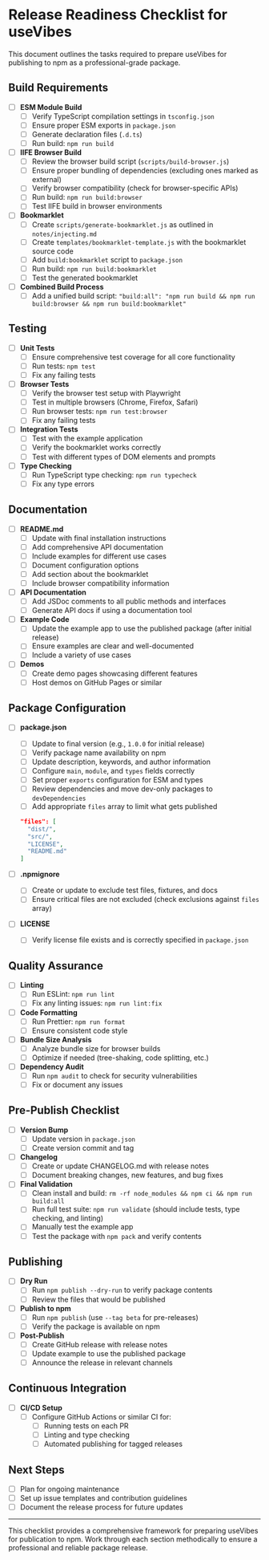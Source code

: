 # Release Readiness Checklist for useVibes

This document outlines the tasks required to prepare useVibes for publishing to npm as a professional-grade package.

## Build Requirements

- [ ] **ESM Module Build**
  - [ ] Verify TypeScript compilation settings in `tsconfig.json`
  - [ ] Ensure proper ESM exports in `package.json`
  - [ ] Generate declaration files (`.d.ts`)
  - [ ] Run build: `npm run build`

- [ ] **IIFE Browser Build**
  - [ ] Review the browser build script (`scripts/build-browser.js`)
  - [ ] Ensure proper bundling of dependencies (excluding ones marked as external)
  - [ ] Verify browser compatibility (check for browser-specific APIs)
  - [ ] Run build: `npm run build:browser`
  - [ ] Test IIFE build in browser environments

- [ ] **Bookmarklet**
  - [ ] Create `scripts/generate-bookmarklet.js` as outlined in `notes/injecting.md`
  - [ ] Create `templates/bookmarklet-template.js` with the bookmarklet source code
  - [ ] Add `build:bookmarklet` script to `package.json`
  - [ ] Run build: `npm run build:bookmarklet`
  - [ ] Test the generated bookmarklet

- [ ] **Combined Build Process**
  - [ ] Add a unified build script: `"build:all": "npm run build && npm run build:browser && npm run build:bookmarklet"`

## Testing

- [ ] **Unit Tests**
  - [ ] Ensure comprehensive test coverage for all core functionality
  - [ ] Run tests: `npm test`
  - [ ] Fix any failing tests

- [ ] **Browser Tests**
  - [ ] Verify the browser test setup with Playwright
  - [ ] Test in multiple browsers (Chrome, Firefox, Safari)
  - [ ] Run browser tests: `npm run test:browser`
  - [ ] Fix any failing tests

- [ ] **Integration Tests**
  - [ ] Test with the example application
  - [ ] Verify the bookmarklet works correctly
  - [ ] Test with different types of DOM elements and prompts

- [ ] **Type Checking**
  - [ ] Run TypeScript type checking: `npm run typecheck`
  - [ ] Fix any type errors

## Documentation

- [ ] **README.md**
  - [ ] Update with final installation instructions
  - [ ] Add comprehensive API documentation
  - [ ] Include examples for different use cases
  - [ ] Document configuration options
  - [ ] Add section about the bookmarklet
  - [ ] Include browser compatibility information

- [ ] **API Documentation**
  - [ ] Add JSDoc comments to all public methods and interfaces
  - [ ] Generate API docs if using a documentation tool

- [ ] **Example Code**
  - [ ] Update the example app to use the published package (after initial release)
  - [ ] Ensure examples are clear and well-documented
  - [ ] Include a variety of use cases

- [ ] **Demos**
  - [ ] Create demo pages showcasing different features
  - [ ] Host demos on GitHub Pages or similar

## Package Configuration

- [ ] **package.json**
  - [ ] Update to final version (e.g., `1.0.0` for initial release)
  - [ ] Verify package name availability on npm
  - [ ] Update description, keywords, and author information
  - [ ] Configure `main`, `module`, and `types` fields correctly
  - [ ] Set proper `exports` configuration for ESM and types
  - [ ] Review dependencies and move dev-only packages to `devDependencies`
  - [ ] Add appropriate `files` array to limit what gets published

  ```json
  "files": [
    "dist/",
    "src/",
    "LICENSE",
    "README.md"
  ]
  ```

- [ ] **.npmignore**
  - [ ] Create or update to exclude test files, fixtures, and docs
  - [ ] Ensure critical files are not excluded (check exclusions against `files` array)

- [ ] **LICENSE**
  - [ ] Verify license file exists and is correctly specified in `package.json`

## Quality Assurance

- [ ] **Linting**
  - [ ] Run ESLint: `npm run lint`
  - [ ] Fix any linting issues: `npm run lint:fix`

- [ ] **Code Formatting**
  - [ ] Run Prettier: `npm run format`
  - [ ] Ensure consistent code style

- [ ] **Bundle Size Analysis**
  - [ ] Analyze bundle size for browser builds
  - [ ] Optimize if needed (tree-shaking, code splitting, etc.)

- [ ] **Dependency Audit**
  - [ ] Run `npm audit` to check for security vulnerabilities
  - [ ] Fix or document any issues

## Pre-Publish Checklist

- [ ] **Version Bump**
  - [ ] Update version in `package.json`
  - [ ] Create version commit and tag

- [ ] **Changelog**
  - [ ] Create or update CHANGELOG.md with release notes
  - [ ] Document breaking changes, new features, and bug fixes

- [ ] **Final Validation**
  - [ ] Clean install and build: `rm -rf node_modules && npm ci && npm run build:all`
  - [ ] Run full test suite: `npm run validate` (should include tests, type checking, and linting)
  - [ ] Manually test the example app
  - [ ] Test the package with `npm pack` and verify contents

## Publishing

- [ ] **Dry Run**
  - [ ] Run `npm publish --dry-run` to verify package contents
  - [ ] Review the files that would be published

- [ ] **Publish to npm**
  - [ ] Run `npm publish` (use `--tag beta` for pre-releases)
  - [ ] Verify the package is available on npm

- [ ] **Post-Publish**
  - [ ] Create GitHub release with release notes
  - [ ] Update example to use the published package
  - [ ] Announce the release in relevant channels

## Continuous Integration

- [ ] **CI/CD Setup**
  - [ ] Configure GitHub Actions or similar CI for:
    - [ ] Running tests on each PR
    - [ ] Linting and type checking
    - [ ] Automated publishing for tagged releases

## Next Steps

- [ ] Plan for ongoing maintenance
- [ ] Set up issue templates and contribution guidelines
- [ ] Document the release process for future updates

---

This checklist provides a comprehensive framework for preparing useVibes for publication to npm. Work through each section methodically to ensure a professional and reliable package release.
